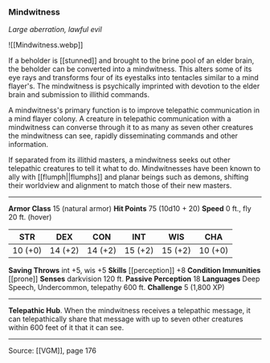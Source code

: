 ### Mindwitness
_Large aberration, lawful evil_

![[Mindwitness.webp]]

If a beholder is [[stunned]] and brought to the brine pool of an elder brain, the beholder can be converted into a mindwitness. This alters some of its eye rays and transforms four of its eyestalks into tentacles similar to a mind flayer's. The mindwitness is psychically imprinted with devotion to the elder brain and submission to illithid commands.

A mindwitness's primary function is to improve telepathic communication in a mind flayer colony. A creature in telepathic communication with a mindwitness can converse through it to as many as seven other creatures the mindwitness can see, rapidly disseminating commands and other information.

If separated from its illithid masters, a mindwitness seeks out other telepathic creatures to tell it what to do. Mindwitnesses have been known to ally with [[flumph||flumphs]] and planar beings such as demons, shifting their worldview and alignment to match those of their new masters.



---

**Armor Class** 15 (natural armor)
**Hit Points** 75 (10d10 + 20)
**Speed** 0 ft., fly 20 ft. (hover)

| STR     | DEX     | CON     | INT     | WIS     | CHA     |
|---------|---------|---------|---------|---------|---------|
| 10 (+0) | 14 (+2) | 14 (+2) | 15 (+2) | 15 (+2) | 10 (+0) |

**Saving Throws** int +5, wis +5
**Skills** [[perception]] +8
**Condition Immunities** [[prone]]
**Senses** darkvision 120 ft.
**Passive Perception** 18
**Languages** Deep Speech, Undercommon, telepathy 600 ft.
**Challenge** 5 (1,800 XP)

---

**Telepathic Hub**. When the mindwitness receives a telepathic message, it can telepathically share that message with up to seven other creatures within 600 feet of it that it can see.


---

Source: [[VGM]], page 176